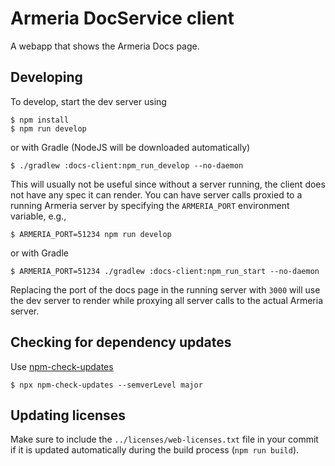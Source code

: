 # Armeria DocService client

A webapp that shows the Armeria Docs page.

## Developing

To develop, start the dev server using 

```console
$ npm install
$ npm run develop
```

or with Gradle (NodeJS will be downloaded automatically)

```console
$ ./gradlew :docs-client:npm_run_develop --no-daemon
```

This will usually not be useful since without a server running, the client does not have any spec it can render.
You can have server calls proxied to a running Armeria server by specifying the `ARMERIA_PORT` environment
variable, e.g.,

```console
$ ARMERIA_PORT=51234 npm run develop
```

or with Gradle

```console
$ ARMERIA_PORT=51234 ./gradlew :docs-client:npm_run_start --no-daemon
```

Replacing the port of the docs page in the running server with `3000` will use the dev server to render while
proxying all server calls to the actual Armeria server.

## Checking for dependency updates

Use [npm-check-updates](https://www.npmjs.com/package/npm-check-updates)

```console
$ npx npm-check-updates --semverLevel major
```

## Updating licenses

Make sure to include the `../licenses/web-licenses.txt` file in your commit if it is updated automatically
during the build process (`npm run build`).
